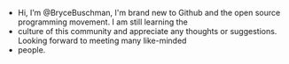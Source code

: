 - Hi, I’m @BryceBuschman, I'm brand new to Github and the open source programming movement. I am still learning the
- culture of this community and appreciate any thoughts or suggestions. Looking forward to meeting many like-minded
- people.

<!---
BryceBuschman/BryceBuschman is a ✨ special ✨ repository because its `README.md` (this file) appears on your GitHub profile.
You can click the Preview link to take a look at your changes.
--->
